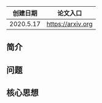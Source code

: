 | 创建日期  |     论文入口      |
| :-------: | :---------------: |
| 2020.5.17 | https://arxiv.org |

## 简介



## 问题



## 核心思想

